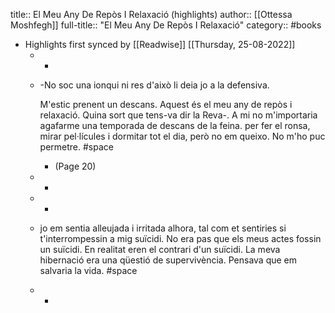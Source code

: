 title:: El Meu Any De Repòs I Relaxació (highlights)
author:: [[Ottessa Moshfegh]]
full-title:: "El Meu Any De Repòs I Relaxació"
category:: #books

- Highlights first synced by [[Readwise]] [[Thursday, 25-08-2022]]
	- -
	- -No soc una ionqui ni res d'això li deia jo a la defensiva.
	  
	  M'estic prenent un descans. Aquest és el meu any de repòs i relaxació. Quina sort que tens-va dir la Reva-. A mi no m'importaria agafarme una temporada de descans de la feina. per fer el ronsa, mirar pel·lícules i dormitar tot el dia, però no em queixo. No m'ho puc permetre. #space
		- (Page 20)
	- -
	- -
	- jo em sentia alleujada i irritada alhora, tal com et sentiries si t'interrompessin a mig suïcidi. No era pas que els meus actes fossin un suïcidi. En realitat eren el contrari d'un suïcidi. La meva hibernació era una qüestió de supervivència. Pensava que em salvaria la vida. #space
	- -